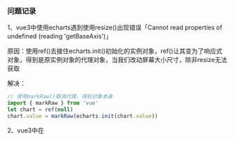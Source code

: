 ### 问题记录

1、vue3中使用echarts遇到使用resize()出现错误「Cannot read properties of undefined (reading 'getBaseAxis')」

原因：使用ref()去接住echarts.init()初始化的实例对象，ref()让其变为了响应式对象，得到是原实例对象的代理对象，当我们改动屏幕大小尺寸，除非resize无法获取

解决：

```javascript
// 使用markRaw()取消代理，得到对象本身
import { markRaw } from 'vue'
let chart = ref(null)
chart.value = markRaw(echarts.init(chart.value))
```

2、vue3中在<style scoped>导致echarts检测不到父容器的大小，导致尺寸自适应失效





### vitepress遇到的问题

1、按着官网步骤生成项目，产生的package.json文件 只有"scripts"这个属性，没有对应的依赖包信息「后续部署到github上会出错，后续我是自行添加的vitepress」

2、部署成功之后，图片和修改默认css样式失效

```javascript
// .vitepress/config.mjs
themeConfig: {
    logo: '/common/icon.png',
}
// .vitepress/theme/custom.css下修改的默认样式失效

// 以上内容本地正常，部署到线上失效

图片：根据最新官网在根目录新建public文件夹，把静态资源放到里面
使用的时候直接 /icon.png 即可

自定义样式：之前有查看官方文档和相关文章进行修改：package.json中对应的vitepress版本不一样导致样式失效，使用最新版本即可正常显示
```

